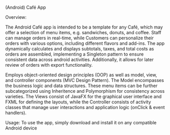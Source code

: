 (Android) Café App

Overview:

The Android Café app is intended to be a template for any Café, which may offer a selection of menu items, e.g. sandwiches, donuts, and coffee. Staff can manage orders in real-time, while Customers can personalize their orders with various options, including different flavors and add-ins. The app dynamically calculates and displays subtotals, taxes, and total costs as orders are assembled, implementing a Singleton pattern to ensure consistent data across android activities. Additionally, it allows for later review of orders with export functionality.

Employs object-oriented design principles (OOP) as well as model, view, and controller components (MVC Design Pattern). The Model encompasses the business logic and data structures. These menu items can be further subcategorized using Inheritence and Polymorphism for consistency across varieties. The Views consist of JavaFX for the graphical user interface and FXML for defining the layouts, while the Controller consists of activity classes that manage user interactions and application logic (onClick & event handlers).


Usage: To use the app, simply download and install it on any compatible Android device
